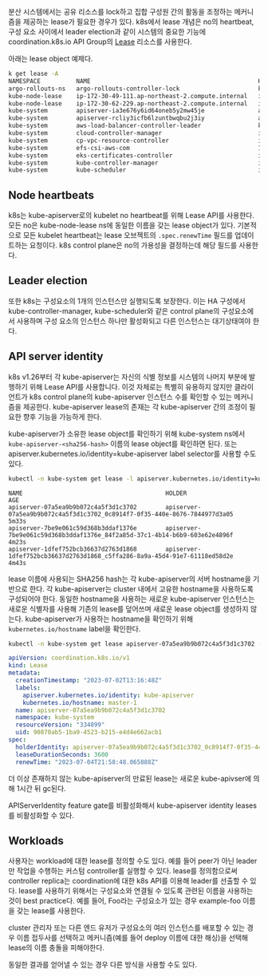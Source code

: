 분산 시스템에서는 공유 리소스를 lock하고 집합 구성원 간의 활동을 조정하는 메커니즘을 제공하는 lease가 필요한 경우가 있다. k8s에서 lease 개념은 no의 heartbeat, 구성 요소 사이에서 leader election과 같이 시스템의 중요한 기능에 coordination.k8s.io API Group의 [Lease](https://kubernetes.io/docs/reference/kubernetes-api/cluster-resources/lease-v1/) 리소스를 사용한다.

아래는 lease object 예제다.
``` sh
k get lease -A
NAMESPACE          NAME                                               HOLDER                                                                                                 AGE
argo-rollouts-ns   argo-rollouts-controller-lock                      kps-prd-plcc-helm-argo-rollouts-587bf87d48-pl2nn_837aa2e1-e4e6-431f-8b8c-616b9db424df                  7d1h
kube-node-lease    ip-172-30-49-111.ap-northeast-2.compute.internal   ip-172-30-49-111.ap-northeast-2.compute.internal                                                       7d5h
kube-node-lease    ip-172-30-62-229.ap-northeast-2.compute.internal   ip-172-30-62-229.ap-northeast-2.compute.internal                                                       7d5h
kube-system        apiserver-ia3e676y6id64oneb5y2mw45je               apiserver-ia3e676y6id64oneb5y2mw45je_125d9658-b87c-4667-9b7d-2eff7575c0c3                              8d
kube-system        apiserver-rcliy3icfb6lzuntbwqbu2j3iy               apiserver-rcliy3icfb6lzuntbwqbu2j3iy_12634b95-40d4-4cdc-9211-653bafa234d8                              8d
kube-system        aws-load-balancer-controller-leader                kps-prd-plcc-helm-aws-load-balancer-controller-5bf95cd79f-v6w49_a1eafd8e-0c31-4747-94cb-1d2b62714ff1   7d1h
kube-system        cloud-controller-manager                           ip-10-0-57-94.ap-northeast-2.compute.internal_6b1075f5-1057-4221-9f0e-2434d91f4eac                     8d
kube-system        cp-vpc-resource-controller                         ip-10-0-57-94.ap-northeast-2.compute.internal_44ca490b-56cd-4d51-aa2a-bc6573e62e92                     8d
kube-system        efs-csi-aws-com                                    1711798320015-382-efs-csi-aws-com                                                                      7d1h
kube-system        eks-certificates-controller                        ip-10-0-57-94.ap-northeast-2.compute.internal                                                          8d
kube-system        kube-controller-manager                            ip-10-0-57-94.ap-northeast-2.compute.internal_58e2ca46-9418-4fda-9ebb-2faec0ada0fd                     8d
kube-system        kube-scheduler                                     ip-10-0-57-94.ap-northeast-2.compute.internal_735b162b-c329-4d6a-a494-52d3de58af87                     8d
```

## Node heartbeats
k8s는 kube-apiserver로의 kubelet no heartbeat를 위해 Lease API를 사용한다. 모든 no은 kube-node-lease ns에 동일한 이름을 갖는 lease object가 있다. 기본적으로 모든 kubelet heartbeat는 lease 오브젝트의 `.spec.renewTime` 필드를 업데이트하는 요청이다. k8s control plane은 no의 가용성을 결정하는데 해당 필드를 사용한다.

## Leader election
또한 k8s는 구성요소의 1개의 인스턴스만 실행되도록 보장한다. 이는 HA 구성에서 kube-controller-manager, kube-scheduler와 같은 control plane의 구성요소에서 사용하며 구성 요소의 인스턴스 하나만 활성화되고 다른 인스턴스는 대기상태여야 한다.

## API server identity
k8s v1.26부터 각 kube-apiserver는 자신의 식별 정보를 시스템의 나머지 부분에 발행하기 위해 Lease API를 사용합니다. 이것 자체로는 특별히 유용하지 않지만 클라이언트가 k8s control plane의 kube-apiserver 인스턴스 수를 확인할 수 있는 메커니즘을 제공한다. kube-apiserver lease의 존재는 각 kube-apiserver 간의 조정이 필요한 향후 기능을 가능하게 한다.

kube-apiserver가 소유한 lease object를 확인하기 위해 kube-system ns에서 `kube-apiserver-<sha256-hash>` 이름의 lease object를 확인하면 된다. 또는 apiserver.kubernetes.io/identity=kube-apiserver label selector를 사용할 수도 있다.

``` sh
kubectl -n kube-system get lease -l apiserver.kubernetes.io/identity=kube-apiserver
```

```
NAME                                        HOLDER                                                                           AGE
apiserver-07a5ea9b9b072c4a5f3d1c3702        apiserver-07a5ea9b9b072c4a5f3d1c3702_0c8914f7-0f35-440e-8676-7844977d3a05        5m33s
apiserver-7be9e061c59d368b3ddaf1376e        apiserver-7be9e061c59d368b3ddaf1376e_84f2a85d-37c1-4b14-b6b9-603e62e4896f        4m23s
apiserver-1dfef752bcb36637d2763d1868        apiserver-1dfef752bcb36637d2763d1868_c5ffa286-8a9a-45d4-91e7-61118ed58d2e        4m43s
```

lease 이름에 사용되는 SHA256 hash는 각 kube-apiserver의 서버 hostname을 기반으로 한다. 각 kube-apiserver는 cluster 내에서 고유한 hostname을 사용하도록 구성되어야 한다. 동일한 hostname을 사용하는 새로운 kube-apiserver 인스턴스는 새로운 식별자를 사용해 기존의 lease를 덮어쓰며 새로운 lease object를 생성하지 않는다. kube-apiserver가 사용하는 hostname을 확인하기 위해 `kubernetes.io/hostname` label을 확인한다.

``` sh
kubectl -n kube-system get lease apiserver-07a5ea9b9b072c4a5f3d1c3702 -o yaml
```

``` yaml
apiVersion: coordination.k8s.io/v1
kind: Lease
metadata:
  creationTimestamp: "2023-07-02T13:16:48Z"
  labels:
    apiserver.kubernetes.io/identity: kube-apiserver
    kubernetes.io/hostname: master-1
  name: apiserver-07a5ea9b9b072c4a5f3d1c3702
  namespace: kube-system
  resourceVersion: "334899"
  uid: 90870ab5-1ba9-4523-b215-e4d4e662acb1
spec:
  holderIdentity: apiserver-07a5ea9b9b072c4a5f3d1c3702_0c8914f7-0f35-440e-8676-7844977d3a05
  leaseDurationSeconds: 3600
  renewTime: "2023-07-04T21:58:48.065888Z"
```

더 이상 존재하지 않는 kube-apiserver의 만료된 lease는 새로운 kube-apivser에 의해 1시간 뒤 gc된다.

APIServerIdentity feature gate를 비활성화해서 kube-apiserver identity leases를 비활성화할 수 있다.

## Workloads
사용자는 workload에 대한 lease를 정의할 수도 있다. 예를 들어 peer가 아닌 leader만 작업을 수행하는 커스텀 controller를 실행할 수 있다. lease를 정의함으로써 controller replica는 coordination에 대한 k8s API를 이용해 leader를 선출할 수 있다. lease를 사용하기 위해서는 구성요소와 연결될 수 있도록 관련된 이름을 사용하는 것이 best practice다. 예를 들어, Foo라는 구성요소가 있는 경우 example-foo 이름을 갖는 lease를 사용한다.

cluster 관리자 또는 다른 엔드 유저가 구성요소의 여러 인스턴스를 배포할 수 있는 경우 이름 접두사를 선택하고 메커니즘(예를 들어 deploy 이름에 대한 해싱)을 선택해 lease의 이름 충돌을 피해야한다.

동일한 결과를 얻어낼 수 있는 경우 다른 방식을 사용할 수도 있다.
